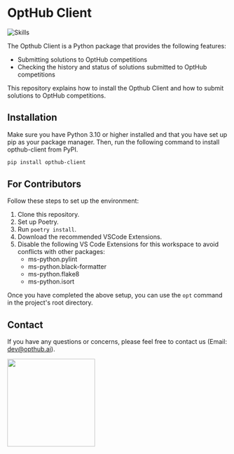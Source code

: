 # OptHub Client

![Skills](https://skillicons.dev/icons?i=py,graphql,vscode,github)

The Opthub Client is a Python package that provides the following features:

- Submitting solutions to OptHub competitions
- Checking the history and status of solutions submitted to OptHub competitions

This repository explains how to install the Opthub Client and how to submit solutions to OptHub competitions.

## Installation
Make sure you have Python 3.10 or higher installed and that you have set up pip as your package manager. Then, run the following command to install opthub-client from PyPI.

```bash
pip install opthub-client
```

## For Contributors

Follow these steps to set up the environment:

1. Clone this repository.
2. Set up Poetry.
3. Run `poetry install`.
4. Download the recommended VSCode Extensions.
5. Disable the following VS Code Extensions for this workspace to avoid conflicts with other packages:
    - ms-python.pylint
    - ms-python.black-formatter
    - ms-python.flake8
    - ms-python.isort

Once you have completed the above setup, you can use the `opt` command in the project's root directory.

## Contact <a id="Contact"></a>

If you have any questions or concerns, please feel free to contact us (Email: dev@opthub.ai).

<img src="https://opthub.ai/assets/images/logo.svg" width="200">

